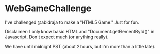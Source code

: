 WebGameChallenge
================

I've challenged @abidraja to make a "HTML5 Game." Just for fun.

Disclaimer: I only know basic HTML and "Document.getElementById()" in Javascript. Don't expect much (or anything really).

We have until midnight PST (about 2 hours, but I'm more than a little late).
